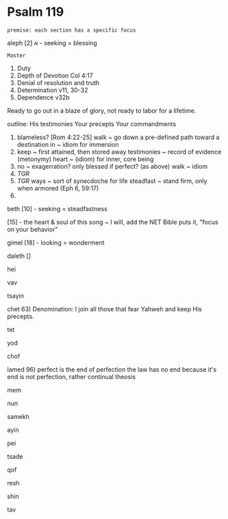 # Psalm 119
	premise: each section has a specific focus


aleph
א
	[2] - seeking = blessing

	Master

1. Duty
2. Depth of Devotion
  Col 4:17
3. Denial of resolution and truth
4. Determination
  v11, 30-32
5. Dependence
  v32b

Ready to go out in a blaze of glory, not ready to labor for a lifetime.

outline:
	His testimonies
	Your precepts
	Your commandments

1)	blameless?  [Rom 4:22-25]
	walk ~ go down a pre-defined path toward a destination
	in ~ idiom for immersion
2)	keep ~ first attained, then stored away
	testimonies ~ record of evidence (metonymy)
	heart ~ (idiom) for inner, core being
3)	no ~ exagerration?  only blessed if perfect?  (as above)
	walk ~ idiom
4)	_TGR_
5)	_TGR_
	ways ~ sort of synecdoche for life
	steadfast ~ stand firm, only when armored (Eph 6, 59:17)
6)	


beth
	[10] - seeking = steadfastness

  [15] - the heart & soul of this song ~ I will, add the NET Bible puts it, "focus on your behavior"

gimel
	[18] - looking = wonderment

daleth
	[]

hei

vav

tsayin

chet
63) Denomination: I join all those that fear Yahweh and keep His precepts.

tet

yod

chof

lamed
96) perfect is the end of perfection
the law has no end because it's end is not perfection, rather continual theosis

mem

nun

samekh

ayin

pei

tsade

qof

resh

shin

tav